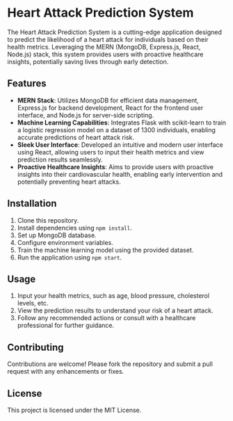 # Heart Attack Prediction System

The Heart Attack Prediction System is a cutting-edge application designed to predict the likelihood of a heart attack for individuals based on their health metrics. 
Leveraging the MERN (MongoDB, Express.js, React, Node.js) stack, this system provides users with proactive healthcare insights, potentially saving lives through early detection.

## Features

- **MERN Stack**: Utilizes MongoDB for efficient data management, Express.js for backend development, React for the frontend user interface, and Node.js for server-side scripting.
- **Machine Learning Capabilities**: Integrates Flask with scikit-learn to train a logistic regression model on a dataset of 1300 individuals, enabling accurate predictions of heart attack risk.
- **Sleek User Interface**: Developed an intuitive and modern user interface using React, allowing users to input their health metrics and view prediction results seamlessly.
- **Proactive Healthcare Insights**: Aims to provide users with proactive insights into their cardiovascular health, enabling early intervention and potentially preventing heart attacks.

## Installation

1. Clone this repository.
2. Install dependencies using `npm install`.
3. Set up MongoDB database.
4. Configure environment variables.
5. Train the machine learning model using the provided dataset.
6. Run the application using `npm start`.

## Usage

1. Input your health metrics, such as age, blood pressure, cholesterol levels, etc.
2. View the prediction results to understand your risk of a heart attack.
3. Follow any recommended actions or consult with a healthcare professional for further guidance.

## Contributing

Contributions are welcome! Please fork the repository and submit a pull request with any enhancements or fixes.

## License

This project is licensed under the MIT License.
